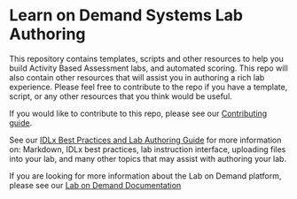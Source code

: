 # Learn on Demand Systems Lab Authoring

This repository contains templates, scripts and other resources to help you build Activity Based Assessment labs, and  automated scoring. This repo will also contain other resources that will assist you in authoring a rich lab experience. Please feel free to contribute to the repo if you have a template, script, or any other resources that you think would be useful. 

If you would like to contribute to this repo, please see our [Contributing guide](contributing.md). 

See our [IDLx Best Practices and Lab Authoring Guide](https://github.com/LearnOnDemandSystems/docs/blob/test/guides/idl2/idlv2-authoring-guide-and-best-practice.md) for more information on:
Markdown, IDLx best practices, lab instruction interface, uploading files into your lab, and many other topics that may assist with authoring your lab. 

If you are looking for more information about the Lab on Demand platform, please see our [Lab on Demand Documentation](https://labondemand.com/help)

